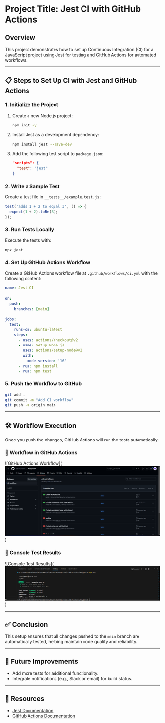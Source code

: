 # Project Title: Jest CI with GitHub Actions

## Overview
This project demonstrates how to set up Continuous Integration (CI) for a JavaScript project using Jest for testing and GitHub Actions for automated workflows.

---

## 📋 Steps to Set Up CI with Jest and GitHub Actions

### 1. **Initialize the Project**

1. Create a new Node.js project:
   ```bash
   npm init -y
   ```

2. Install Jest as a development dependency:
   ```bash
   npm install jest --save-dev
   ```

3. Add the following test script to `package.json`:
   ```json
   "scripts": {
     "test": "jest"
   }
   ```

### 2. **Write a Sample Test**

Create a test file in `__tests__/example.test.js`:

```javascript
test('adds 1 + 2 to equal 3', () => {
  expect(1 + 2).toBe(3);
});
```

### 3. **Run Tests Locally**

Execute the tests with:

```bash
npx jest
```

### 4. **Set Up GitHub Actions Workflow**

Create a GitHub Actions workflow file at `.github/workflows/ci.yml` with the following content:

```yaml
name: Jest CI

on:
  push:
    branches: [main]

jobs:
  test:
    runs-on: ubuntu-latest
    steps:
      - uses: actions/checkout@v2
      - name: Setup Node.js
        uses: actions/setup-node@v2
        with:
          node-version: '16'
      - run: npm install
      - run: npm test
```

### 5. **Push the Workflow to GitHub**

```bash
git add .
git commit -m "Add CI workflow"
git push -u origin main
```

---

## 🛠️ Workflow Execution

Once you push the changes, GitHub Actions will run the tests automatically.

### 🔹 **Workflow in GitHub Actions**

![GitHub Actions Workflow](![alt text](image.png))

### 🔹 **Console Test Results**

![Console Test Results](![alt text](image-1.png))

---

## ✅ Conclusion

This setup ensures that all changes pushed to the `main` branch are automatically tested, helping maintain code quality and reliability.

---

## 🚀 Future Improvements

- Add more tests for additional functionality.
- Integrate notifications (e.g., Slack or email) for build status.

---

## 📎 Resources

- [Jest Documentation](https://jestjs.io/)
- [GitHub Actions Documentation](https://docs.github.com/en/actions)
